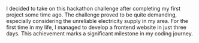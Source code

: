 I decided to take on this hackathon challenge after completing my first project some time ago. The challenge proved to be quite demanding, especially considering the unreliable electricity supply in my area. For the first time in my life, I managed to develop a frontend website in just three days. This achievement marks a significant milestone in my coding journey.
